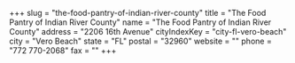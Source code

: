 +++
slug = "the-food-pantry-of-indian-river-county"
title = "The Food Pantry of Indian River County"
name = "The Food Pantry of Indian River County"
address = "2206 16th Avenue"
cityIndexKey = "city-fl-vero-beach"
city = "Vero Beach"
state = "FL"
postal = "32960"
website = ""
phone = "772 770-2068"
fax = ""
+++
